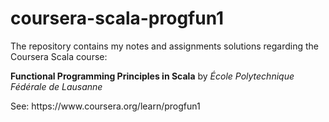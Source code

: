 # coursera-scala-progfun1
The repository contains my notes and assignments solutions regarding the Coursera Scala course:
<p><b>Functional Programming Principles in Scala</b>
by <i>École Polytechnique Fédérale de Lausanne</i>
<p>See:
<link>https://www.coursera.org/learn/progfun1
